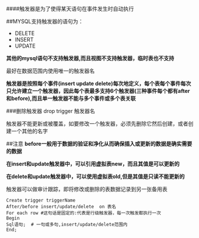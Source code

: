 ####触发器是为了使得某天语句在事件发生时自动执行

##MYSQL支持触发器的语句为：
- DELETE
- INSERT
- UPDATE

**其他的mysql语句不支持触发器,而且视图不支持触发器，临时表也不支持**


最好在数据范围内使用唯一的触发器名

**触发器是按照每个事件(insert update delete)每次地定义，每个表每个事件每次只允许建立一个触发器，因此每个表最多支持6个触发器(三种事件每个都有after和before),而且单一触发器不能与多个事件或多个表关联**
   
###删除触发器
drop trigger 触发器名

触发器不能更新或被覆盖，如要修改一个触发器，必须先删除它然后创建，或者创建一个其他的名字


##注意
**before一般用于数据的验证和净化从而确保插入或更新的数据是确实需要的数据**

**在insert和update触发器中，可以引用虚拟表new，而且其值是可以更新的**

**在delete和update触发器中，可以使用虚拟表old,但是其值是只读不能更新的**

触发器可以做审计跟踪，即将修改或删除的表数据记录到另一张备用表

    Create trigger triggerName 
	After/before insert/update/delete  on 表名
	For each row #这句话是固定的:代表是行级触发器，每一次触发都执行一次
	Begin
	Sql语句;  # 一句或多句,insert/update/delete范围内
	End;
